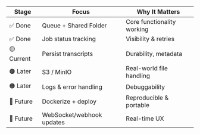 | Stage     | Focus                     | Why It Matters             |
| --------- | ------------------------- | -------------------------- |
| ✅ Done | Queue + Shared Folder     | Core functionality working |
| ✅ Done   | Job status tracking       | Visibility & retries       |
| 🟡 Current   | Persist transcripts       | Durability, metadata       |
| 🟠 Later  | S3 / MinIO                | Real-world file handling   |
| 🟠 Later  | Logs & error handling     | Debuggability              |
| 🔵 Future | Dockerize + deploy        | Reproducible & portable    |
| 🔵 Future | WebSocket/webhook updates | Real-time UX               |
